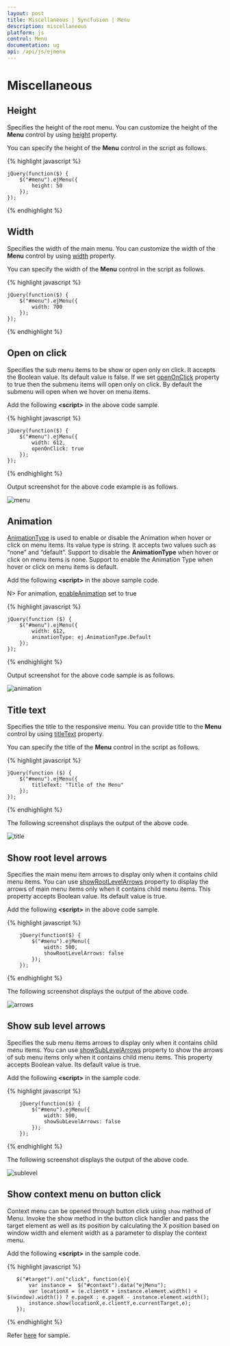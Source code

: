 ```yaml
---
layout: post
title: Miscellaneous | Syncfusion | Menu
description: miscellaneous
platform: js
control: Menu
documentation: ug
api: /api/js/ejmenu
---
```


# Miscellaneous

## Height

Specifies the height of the root menu. You can customize the height of the **Menu** control by using [height](https://help.syncfusion.com/api/js/ejmenu#members:height) property. 

You can specify the height of the **Menu** control in the script as follows.


{% highlight javascript %}


    jQuery(function($) {
        $("#menu").ejMenu({
            height: 50
        });
    });


{% endhighlight %}

## Width

Specifies the width of the main menu. You can customize the width of the **Menu** control by using [width](https://help.syncfusion.com/api/js/ejmenu#members:width) property.

You can specify the width of the **Menu** control in the script as follows.

{% highlight javascript %}


    jQuery(function($) {
        $("#menu").ejMenu({
            width: 700
        });
    });


{% endhighlight %}

## Open on click

Specifies the sub menu items to be show or open only on click. It accepts the Boolean value. Its default value is false. If we set [openOnClick](https://help.syncfusion.com/api/js/ejmenu#members:openonclick) property to true then the submenu items will open only on click. By default the submenu will open when we hover on menu items.

Add the following **&lt;script&gt;** in the above code sample. 



{% highlight javascript %}



    jQuery(function($) {
        $("#menu").ejMenu({
            width: 612,
            openOnClick: true
        });
    });



{% endhighlight %}



Output screenshot for the above code example is as follows.

![menu](/js/Menu/Miscellaneous_images/Miscellaneous_img1.png)


## Animation

[AnimationType](https://help.syncfusion.com/api/js/ejmenu#members:animationtype) is used to enable or disable the Animation when hover or click on menu items. Its value type is string. It accepts two values such as “none” and “default”. Support to disable the **AnimationType** when hover or click on menu items is none. Support to enable the Animation Type when hover or click on menu items is default. 

Add the following **&lt;script&gt;** in the above sample code. 

N> For animation, [enableAnimation](https://help.syncfusion.com/api/js/ejmenu#members:enableanimation) set to true

{% highlight javascript %}


    jQuery(function ($) {
        $("#menu").ejMenu({
            width: 612,
            animationType: ej.AnimationType.Default
        });
    });



{% endhighlight %}


Output screenshot for the above code sample is as follows.

![animation](/js/Menu/Miscellaneous_images/Miscellaneous_img2.png)


## Title text

Specifies the title to the responsive menu. You can provide title to the **Menu** control by using [titleText](https://help.syncfusion.com/api/js/ejmenu#members:titletext) property. 

You can specify the title of the **Menu** control in the script as follows.



{% highlight javascript %}


    jQuery(function ($) {
        $("#menu").ejMenu({
            titleText: "Title of the Menu"
        });
    });



{% endhighlight %}



The following screenshot displays the output of the above code.

![title](/js/Menu/Miscellaneous_images/Miscellaneous_img3.png)


## Show root level arrows

Specifies the main menu item arrows to display only when it contains child menu items. You can use [showRootLevelArrows](https://help.syncfusion.com/api/js/ejmenu#members:showRootLevelArrows) property to display the arrows of main menu items only when it contains child menu items. This property accepts Boolean value. Its default value is true. 

Add the following **&lt;script&gt;** in the above code sample.



{% highlight javascript %}



        jQuery(function($) {
            $("#menu").ejMenu({
                width: 500,
                showRootLevelArrows: false
            });
        });



{% endhighlight %}



The following screenshot displays the output of the above code.

![arrows](/js/Menu/Miscellaneous_images/Miscellaneous_img4.png)


## Show sub level arrows

Specifies the sub menu items arrows to display only when it contains child menu items. You can use [showSubLevelArrows](https://help.syncfusion.com/api/js/ejmenu#members:showsublevelarrows) property to show the arrows of sub menu items only when it contains child menu items. This property accepts Boolean value. Its default value is true. 

Add the following **&lt;script&gt;** in the sample code.



{% highlight javascript %}


        jQuery(function($) {
            $("#menu").ejMenu({
                width: 500,
                showSubLevelArrows: false
            });
        });



{% endhighlight %}



The following screenshot displays the output of the above code.

![sublevel](/js/Menu/Miscellaneous_images/Miscellaneous_img5.png)

## Show context menu on button click

Context menu can be opened through button click using `show` method of Menu. Invoke the show method in the button click handler and pass the target element as well as its position by calculating the X position based on window width and element width as a parameter to display the context menu.

Add the following **&lt;script&gt;** in the sample code.

{% highlight javascript %}

       $("#target").on("click", function(e){ 
           var instance =  $("#context").data("ejMenu"); 
           var locationX = (e.clientX + instance.element.width() < $(window).width()) ? e.pageX : e.pageX - instance.element.width(); 
           instance.show(locationX,e.clientY,e.currentTarget,e); 
       }); 


{% endhighlight %}

Refer [here](https://jsplayground.syncfusion.com/3vz0pyvz) for sample.